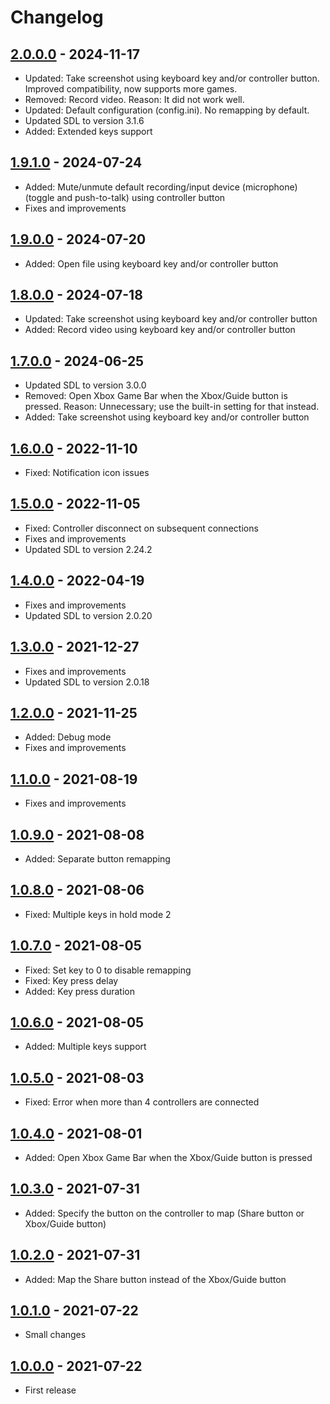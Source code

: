 # Changelog

## [2.0.0.0] - 2024-11-17
- Updated: Take screenshot using keyboard key and/or controller button. Improved compatibility, now supports more games.
- Removed: Record video. Reason: It did not work well.
- Updated: Default configuration (config.ini). No remapping by default.
- Updated SDL to version 3.1.6
- Added: Extended keys support

## [1.9.1.0] - 2024-07-24
- Added: Mute/unmute default recording/input device (microphone) (toggle and push-to-talk) using controller button
- Fixes and improvements

## [1.9.0.0] - 2024-07-20
- Added: Open file using keyboard key and/or controller button

## [1.8.0.0] - 2024-07-18
- Updated: Take screenshot using keyboard key and/or controller button
- Added: Record video using keyboard key and/or controller button

## [1.7.0.0] - 2024-06-25
- Updated SDL to version 3.0.0
- Removed: Open Xbox Game Bar when the Xbox/Guide button is pressed. Reason: Unnecessary; use the built-in setting for that instead.
- Added: Take screenshot using keyboard key and/or controller button

## [1.6.0.0] - 2022-11-10
- Fixed: Notification icon issues

## [1.5.0.0] - 2022-11-05
- Fixed: Controller disconnect on subsequent connections
- Fixes and improvements
- Updated SDL to version 2.24.2

## [1.4.0.0] - 2022-04-19
- Fixes and improvements
- Updated SDL to version 2.0.20

## [1.3.0.0] - 2021-12-27
- Fixes and improvements
- Updated SDL to version 2.0.18

## [1.2.0.0] - 2021-11-25
- Added: Debug mode
- Fixes and improvements

## [1.1.0.0] - 2021-08-19
- Fixes and improvements

## [1.0.9.0] - 2021-08-08
- Added: Separate button remapping

## [1.0.8.0] - 2021-08-06
- Fixed: Multiple keys in hold mode 2

## [1.0.7.0] - 2021-08-05
- Fixed: Set key to 0 to disable remapping
- Fixed: Key press delay
- Added: Key press duration

## [1.0.6.0] - 2021-08-05
- Added: Multiple keys support

## [1.0.5.0] - 2021-08-03
- Fixed: Error when more than 4 controllers are connected

## [1.0.4.0] - 2021-08-01
- Added: Open Xbox Game Bar when the Xbox/Guide button is pressed

## [1.0.3.0] - 2021-07-31
- Added: Specify the button on the controller to map (Share button or Xbox/Guide button)

## [1.0.2.0] - 2021-07-31
- Added: Map the Share button instead of the Xbox/Guide button

## [1.0.1.0] - 2021-07-22
- Small changes

## [1.0.0.0] - 2021-07-22
- First release

[2.0.0.0]: https://github.com/Adam777Z/xbox-controller-button-remapper/releases/tag/2.0.0.0
[1.9.1.0]: https://github.com/Adam777Z/xbox-controller-button-remapper/releases/tag/1.9.1.0
[1.9.0.0]: https://github.com/Adam777Z/xbox-controller-button-remapper/releases/tag/1.9.0.0
[1.8.0.0]: https://github.com/Adam777Z/xbox-controller-button-remapper/releases/tag/1.8.0.0
[1.7.0.0]: https://github.com/Adam777Z/xbox-controller-button-remapper/releases/tag/1.7.0.0
[1.6.0.0]: https://github.com/Adam777Z/xbox-controller-button-remapper/releases/tag/1.6.0.0
[1.5.0.0]: https://github.com/Adam777Z/xbox-controller-button-remapper/releases/tag/1.5.0.0
[1.4.0.0]: https://github.com/Adam777Z/xbox-controller-button-remapper/releases/tag/1.4.0.0
[1.3.0.0]: https://github.com/Adam777Z/xbox-controller-button-remapper/releases/tag/1.3.0.0
[1.2.0.0]: https://github.com/Adam777Z/xbox-controller-button-remapper/releases/tag/1.2.0.0
[1.1.0.0]: https://github.com/Adam777Z/xbox-controller-button-remapper/releases/tag/1.1.0.0
[1.0.9.0]: https://github.com/Adam777Z/xbox-controller-button-remapper/releases/tag/1.0.9.0
[1.0.8.0]: https://github.com/Adam777Z/xbox-controller-button-remapper/releases/tag/1.0.8.0
[1.0.7.0]: https://github.com/Adam777Z/xbox-controller-button-remapper/releases/tag/1.0.7.0
[1.0.6.0]: https://github.com/Adam777Z/xbox-controller-button-remapper/releases/tag/1.0.6.0
[1.0.5.0]: https://github.com/Adam777Z/xbox-controller-button-remapper/releases/tag/1.0.5.0
[1.0.4.0]: https://github.com/Adam777Z/xbox-controller-button-remapper/releases/tag/1.0.4.0
[1.0.3.0]: https://github.com/Adam777Z/xbox-controller-button-remapper/releases/tag/1.0.3.0
[1.0.2.0]: https://github.com/Adam777Z/xbox-controller-button-remapper/releases/tag/1.0.2.0
[1.0.1.0]: https://github.com/Adam777Z/xbox-controller-button-remapper/releases/tag/1.0.1.0
[1.0.0.0]: https://github.com/Adam777Z/xbox-controller-button-remapper/releases/tag/1.0.0.0